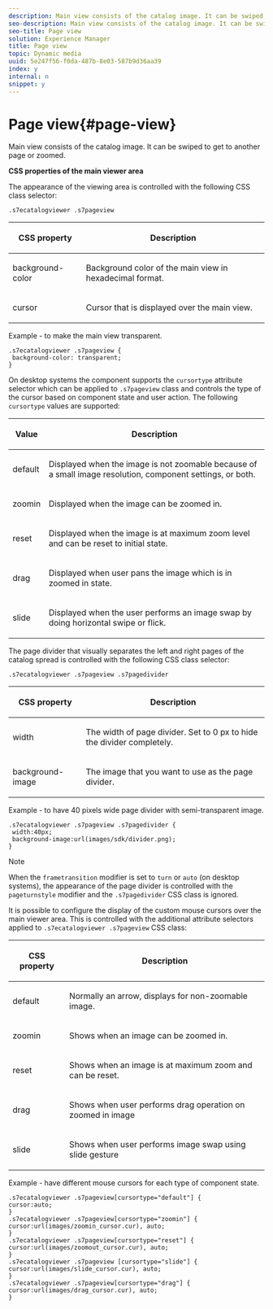 ```yaml
---
description: Main view consists of the catalog image. It can be swiped to get to another page or zoomed.
seo-description: Main view consists of the catalog image. It can be swiped to get to another page or zoomed.
seo-title: Page view
solution: Experience Manager
title: Page view
topic: Dynamic media
uuid: 5e247f56-f0da-487b-8e03-587b9d36aa39
index: y
internal: n
snippet: y
---
```


# Page view{#page-view}

Main view consists of the catalog image. It can be swiped to get to another page or zoomed.

<a id="section_061E550C1C1D4DB2BD663A898895B38C"></a>

**CSS properties of the main viewer area**

The appearance of the viewing area is controlled with the following CSS class selector:

```
.s7ecatalogviewer .s7pageview
```

<table id="table_94EE3F5BBE4547C0B4943471CEE7EDE4"> 
 <thead> 
  <tr> 
   <th colname="col1" class="entry"> <p> CSS property </p> </th> 
   <th colname="col2" class="entry"> <p>Description </p> </th> 
  </tr> 
 </thead>
 <tbody> 
  <tr> 
   <td colname="col1"> <p> <span class="codeph"> background-color </span> </p> </td> 
   <td colname="col2"> <p> Background color of the main view in hexadecimal format. </p> </td> 
  </tr> 
  <tr> 
   <td colname="col1"> <p> <span class="codeph"> cursor </span> </p> </td> 
   <td colname="col2"> <p>Cursor that is displayed over the main view. </p> </td> 
  </tr> 
 </tbody> 
</table>

Example - to make the main view transparent.

```
.s7ecatalogviewer .s7pageview { 
 background-color: transparent; 
}
```

On desktop systems the component supports the `cursortype` attribute selector which can be applied to `.s7pageview` class and controls the type of the cursor based on component state and user action. The following `cursortype` values are supported:

<table id="table_45B83F6CCDE84C36B0E087CA9144BFE6"> 
 <thead> 
  <tr> 
   <th colname="col1" class="entry"> <p>Value </p> </th> 
   <th colname="col2" class="entry"> <p>Description </p> </th> 
  </tr> 
 </thead>
 <tbody> 
  <tr> 
   <td colname="col1"> <p> <span class="codeph"> default </span> </p> </td> 
   <td colname="col2"> <p>Displayed when the image is not zoomable because of a small image resolution, component settings, or both. </p> </td> 
  </tr> 
  <tr> 
   <td colname="col1"> <p> <span class="codeph"> zoomin </span> </p> </td> 
   <td colname="col2"> <p>Displayed when the image can be zoomed in. </p> </td> 
  </tr> 
  <tr> 
   <td colname="col1"> <p> <span class="codeph"> reset </span> </p> </td> 
   <td colname="col2"> <p>Displayed when the image is at maximum zoom level and can be reset to initial state. </p> </td> 
  </tr> 
  <tr> 
   <td colname="col1"> <p> <span class="codeph"> drag </span> </p> </td> 
   <td colname="col2"> <p>Displayed when user pans the image which is in zoomed in state. </p> </td> 
  </tr> 
  <tr> 
   <td colname="col1"> <p> <span class="codeph"> slide </span> </p> </td> 
   <td colname="col2"> <p>Displayed when the user performs an image swap by doing horizontal swipe or flick. </p> </td> 
  </tr> 
 </tbody> 
</table>

The page divider that visually separates the left and right pages of the catalog spread is controlled with the following CSS class selector:

`.s7ecatalogviewer .s7pageview .s7pagedivider`

<table id="table_77EBC9A77BF14CF4974F8F43C709A207"> 
 <thead> 
  <tr> 
   <th colname="col1" class="entry"> <p> CSS property </p> </th> 
   <th colname="col2" class="entry"> <p>Description </p> </th> 
  </tr> 
 </thead>
 <tbody> 
  <tr> 
   <td colname="col1"> <p> <span class="codeph"> width </span> </p> </td> 
   <td colname="col2"> <p> The width of page divider. Set to <span class="codeph"> 0 </span> px to hide the divider completely. </p> </td> 
  </tr> 
  <tr> 
   <td colname="col1"> <p> <span class="codeph"> background-image </span> </p> </td> 
   <td colname="col2"> <p>The image that you want to use as the page divider. </p> </td> 
  </tr> 
 </tbody> 
</table>

Example - to have 40 pixels wide page divider with semi-transparent image.

```
.s7ecatalogviewer .s7pageview .s7pagedivider { 
 width:40px; 
 background-image:url(images/sdk/divider.png); 
}
```

>[!NOTE]
>
>When the `frametransition` modifier is set to `turn` or `auto` (on desktop systems), the appearance of the page divider is controlled with the `pageturnstyle` modifier and the `.s7pagedivider` CSS class is ignored.

It is possible to configure the display of the custom mouse cursors over the main viewer area. This is controlled with the additional attribute selectors applied to `.s7ecatalogviewer .s7pageview` CSS class:

<table id="table_908164DECF9347A19A9696A23BBDB1A2"> 
 <thead> 
  <tr> 
   <th colname="col1" class="entry"> <p> CSS property </p> </th> 
   <th colname="col2" class="entry"> <p>Description </p> </th> 
  </tr> 
 </thead>
 <tbody> 
  <tr> 
   <td colname="col1"> <p> <span class="codeph"> default </span> </p> </td> 
   <td colname="col2"> <p> Normally an arrow, displays for non-zoomable image. </p> </td> 
  </tr> 
  <tr> 
   <td colname="col1"> <p> <span class="codeph"> zoomin </span> </p> </td> 
   <td colname="col2"> <p> Shows when an image can be zoomed in. </p> </td> 
  </tr> 
  <tr> 
   <td colname="col1"> <p> <span class="codeph"> reset </span> </p> </td> 
   <td colname="col2"> <p>Shows when an image is at maximum zoom and can be reset. </p> </td> 
  </tr> 
  <tr> 
   <td colname="col1"> <p> <span class="codeph"> drag </span> </p> </td> 
   <td colname="col2"> <p>Shows when user performs drag operation on zoomed in image </p> </td> 
  </tr> 
  <tr> 
   <td colname="col1"> <p> <span class="codeph"> slide </span> </p> </td> 
   <td colname="col2"> <p>Shows when user performs image swap using slide gesture </p> </td> 
  </tr> 
 </tbody> 
</table>

Example - have different mouse cursors for each type of component state.

```
.s7ecatalogviewer .s7pageview[cursortype="default"] { 
cursor:auto; 
} 
.s7ecatalogviewer .s7pageview[cursortype="zoomin"] { 
cursor:url(images/zoomin_cursor.cur), auto; 
} 
.s7ecatalogviewer .s7pageview[cursortype="reset"] { 
cursor:url(images/zoomout_cursor.cur), auto; 
} 
.s7ecatalogviewer .s7pageview [cursortype="slide"] { 
cursor:url(images/slide_cursor.cur), auto; 
} 
.s7ecatalogviewer .s7pageview[cursortype="drag"] { 
cursor:url(images/drag_cursor.cur), auto; 
}
```


